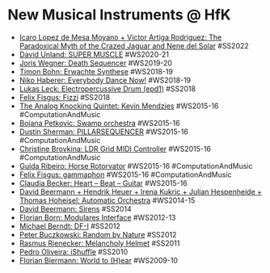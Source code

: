 # New Musical Instruments @ HfK

- [Icaro Lopez de Mesa Moyano + Victor Artiga Rodriguez: The Paradoxical Myth of the Crazed Jaguar and Nene del Solar](https://digitalmedia-bremen.de/project/the-paradoxical-myth-of-the-crazed-jaguar-and-nene-del-solar/) #SS2022
- [David Unland: SUPER MUSCLE](https://digitalmedia-bremen.de/project/super-muscle/) #WS2020-21
- [Joris Wegner: Death Sequencer](https://digitalmedia-bremen.de/project/death-sequencer/) #WS2019-20
- [Timon Bohn: Erwachte Synthese](https://digitalmedia-bremen.de/project/erwachte-synthese/) #WS2018-19
- [Niko Haberer: Everybody Dance Now!](https://digitalmedia-bremen.de/project/everybody-dance-now/) #WS2018-19
- [Lukas Leck: Electropercussive Drum (epd1)](https://digitalmedia-bremen.de/project/electropercussive-drum-epd1/) #SS2018
- [Felix Fisgus: Fizzi](https://digitalmedia-bremen.de/project/fizzi/) #SS2018
- [The Analog Knocking Quintet: Kevin Mendzies](https://digitalmedia-bremen.de/project/analog-knocking-quintet/) #WS2015-16 #ComputationAndMusic
- [Bojana Petkovic: Swamp orchestra](https://digitalmedia-bremen.de/project/swamp-orchestra/) #WS2015-16
- [Dustin Sherman: PILLARSEQUENCER](https://digitalmedia-bremen.de/project/pillarsequencer/) #WS2015-16 #ComputationAndMusic
- [Christine Brovkina: LDR Grid MIDI Controller](https://digitalmedia-bremen.de/project/ldr-grid-midi-controller/) #WS2015-16 #ComputationAndMusic
- [Guida Ribeiro: Horse Rotorvator](https://digitalmedia-bremen.de/project/horse-rotorvator/) #WS2015-16 #ComputationAndMusic
- [Felix Fisgus: gammaphon](https://digitalmedia-bremen.de/project/gammaphon/) #WS2015-16 #ComputationAndMusic
- [Claudia Becker: Heart – Beat – Guitar](https://digitalmedia-bremen.de/project/heart-beat-guitar/) #WS2015-16
- [David Beermann + Hendrik Heuer + Irena Kukric + Julian Hespenheide + Thomas Hoheisel: Automatic Orchestra](https://digitalmedia-bremen.de/project/automatic-orchestra/) #WS2014-15
- [David Beermann: Sirens](https://digitalmedia-bremen.de/project/sirens/) #SS2014
- [Florian Born: Modulares Interface](https://digitalmedia-bremen.de/project/modulares-interface/) #WS2012-13
- [Michael Berndt: DF-I](https://digitalmedia-bremen.de/project/df-i/) #SS2012
- [Peter Buczkowski: Random by Nature](https://digitalmedia-bremen.de/project/random-by-nature/) #SS2012
- [Rasmus Rienecker: Melancholy Helmet](https://digitalmedia-bremen.de/project/melancholy-helmet/) #SS2011
- [Pedro Oliveira: iShuffle](https://digitalmedia-bremen.de/project/ishuffle/) #SS2010
- [Florian Biermann: World to (H)ear](https://digitalmedia-bremen.de/project/world-to-hear/) #WS2009-10
